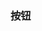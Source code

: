 ### 按钮
<template>
  <div>
    <fs-button>长按钮</fs-button>
    <fs-button type="light">长按钮</fs-button>
  </div>
</template>